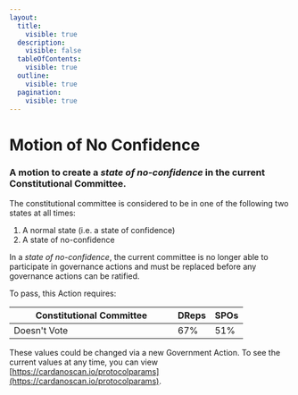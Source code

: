```yaml
---
layout:
  title:
    visible: true
  description:
    visible: false
  tableOfContents:
    visible: true
  outline:
    visible: true
  pagination:
    visible: true
---
```


# Motion of No Confidence

### A motion to create a _state of no-confidence_ in the current Constitutional Committee.&#x20;

The constitutional committee is considered to be in one of the following two states at all times:

1. A normal state (i.e. a state of confidence)
2. A state of no-confidence

In a _state of no-confidence_, the current committee is no longer able to participate in governance actions and must be replaced before any governance actions can be ratified.

To pass, this Action requires:

<table><thead><tr><th width="278">Constitutional Committee</th><th>DReps</th><th>SPOs</th></tr></thead><tbody><tr><td>Doesn't Vote</td><td>67%</td><td>51%</td></tr></tbody></table>

These values could be changed via a new Government Action. To see the current values at any time, you can view [https://cardanoscan.io/protocolparams](https://cardanoscan.io/protocolparams).


